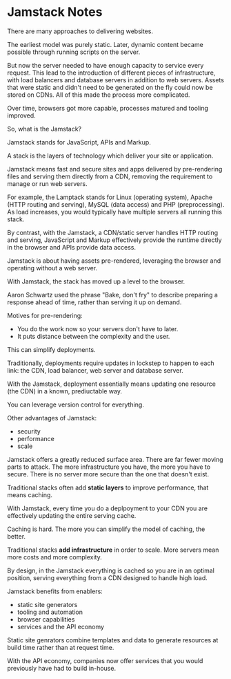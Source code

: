 # Jamstack Notes

There are many approaches to delivering websites.

The earliest model was purely static. Later, dynamic content became possible through running scripts on the server.

But now the server needed to have enough capacity to service every request. This lead to the introduction of different pieces of infrastructure, with load balancers and database servers in addition to web servers. Assets that were static and didn't need to be generated on the fly could now be stored on CDNs. All of this made the process more complicated.

Over time, browsers got more capable, processes matured and tooling improved.

So, what is the Jamstack?

Jamstack stands for JavaScript, APIs and Markup.

A stack is the layers of technology which deliver your site or application.

Jamstack means fast and secure sites and apps delivered by pre-rendering files and serving them directly from a CDN, removing the requirement to manage or run web servers.

For example, the Lamptack stands for Linux (operating system), Apache (HTTP routing and serving), MySQL (data access) and PHP (preprocessing). As load increases, you would typically have multiple servers all running this stack.

By contrast, with the Jamstack, a CDN/static server handles HTTP routing and serving, JavaScript and Markup effectively provide the runtime directly in the browser and APIs provide data access.

Jamstack is about having assets pre-rendered, leveraging the browser and operating without a web server.

With Jamstack, the stack has moved up a level to the browser.

Aaron Schwartz used the phrase "Bake, don't fry" to describe preparing a response ahead of time, rather than serving it up on demand.

Motives for pre-rendering:

- You do the work now so your servers don't have to later.
- It puts distance between the complexity and the user.

This can simplify deployments.

Traditionally, deployments require updates in lockstep to happen to each link: the CDN, load balancer, web server and database server.

With the Jamstack, deployment essentially means updating one resource (the CDN) in a known, prediuctable way.

You can leverage version control for everything.

Other advantages of Jamstack:

- security
- performance
- scale

Jamstack offers a greatly reduced surface area. There are far fewer moving parts to attack. The more infrastructure you have, the more you have to secure. There is no server more secure than the one that doesn't exist.

Traditional stacks often add **static layers** to improve performance, that means caching.

With Jamstack, every time you do a deplpoyment to your CDN you are effectively updating the entire serving cache.

Caching is hard. The more you can simplify the model of caching, the better.

Traditional stacks **add infrastructure** in order to scale. More servers mean more costs and more complexity.

By design, in the Jamstack everything is cached so you are in an optimal position, serving everything from a CDN designed to handle high load.

Jamstack benefits from enablers:

- static site generators
- tooling and automation
- browser capabilities
- services and the API economy

Static site genrators combine templates and data to generate resources at build time rather than at request time.

With the API economy, companies now offer services that you would previously have had to build in-house.
